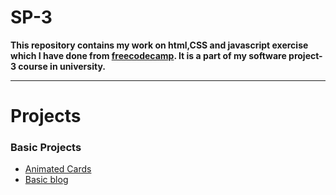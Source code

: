 # SP-3
**This repository contains my work on html,CSS and javascript exercise which I have done from [freecodecamp](https://www.freecodecamp.org/learn/responsive-web-design/). It is a part of my software project-3 course in university.**
***
# Projects

### Basic Projects
* [Animated Cards](https://ishanuzzal.github.io/SP-3/CssCards/)
* [Basic blog](https://ishanuzzal.github.io/SP-3/)
